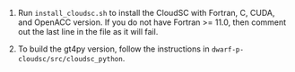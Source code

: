 

1. Run `install_cloudsc.sh` to install the CloudSC with Fortran, C, CUDA, and OpenACC version. If you do not have Fortran >= 11.0, then comment out the last line in the file as it will fail.

2. To build the gt4py version, follow the instructions in `dwarf-p-cloudsc/src/cloudsc_python`.
